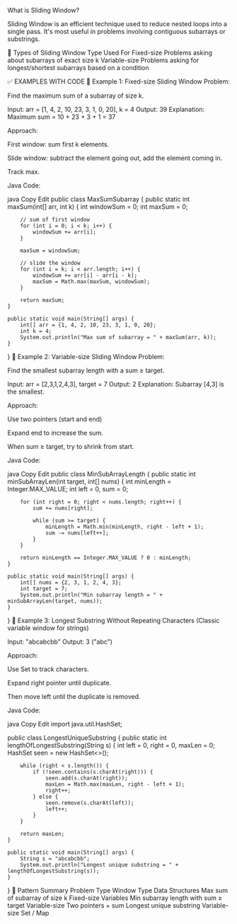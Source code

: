  What is Sliding Window?
 
Sliding Window is an efficient technique used to reduce nested loops into a single pass. It's most useful in problems involving contiguous subarrays or substrings.

🔹 Types of Sliding Window
Type	Used For
Fixed-size	Problems asking about subarrays of exact size k
Variable-size	Problems asking for longest/shortest subarrays based on a condition

✅ EXAMPLES WITH CODE
📘 Example 1: Fixed-size Sliding Window
Problem:

Find the maximum sum of a subarray of size k.

Input: arr = [1, 4, 2, 10, 23, 3, 1, 0, 20], k = 4
Output: 39
Explanation: Maximum sum = 10 + 23 + 3 + 1 = 37

Approach:

First window: sum first k elements.

Slide window: subtract the element going out, add the element coming in.

Track max.

Java Code:

java
Copy
Edit
public class MaxSumSubarray {
    public static int maxSum(int[] arr, int k) {
        int windowSum = 0;
        int maxSum = 0;

        // sum of first window
        for (int i = 0; i < k; i++) {
            windowSum += arr[i];
        }

        maxSum = windowSum;

        // slide the window
        for (int i = k; i < arr.length; i++) {
            windowSum += arr[i] - arr[i - k];
            maxSum = Math.max(maxSum, windowSum);
        }

        return maxSum;
    }

    public static void main(String[] args) {
        int[] arr = {1, 4, 2, 10, 23, 3, 1, 0, 20};
        int k = 4;
        System.out.println("Max sum of subarray = " + maxSum(arr, k));
    }
}
📘 Example 2: Variable-size Sliding Window
Problem:

Find the smallest subarray length with a sum ≥ target.

Input: arr = [2,3,1,2,4,3], target = 7
Output: 2
Explanation: Subarray [4,3] is the smallest.

Approach:

Use two pointers (start and end)

Expand end to increase the sum.

When sum ≥ target, try to shrink from start.

Java Code:

java
Copy
Edit
public class MinSubArrayLength {
    public static int minSubArrayLen(int target, int[] nums) {
        int minLength = Integer.MAX_VALUE;
        int left = 0, sum = 0;

        for (int right = 0; right < nums.length; right++) {
            sum += nums[right];

            while (sum >= target) {
                minLength = Math.min(minLength, right - left + 1);
                sum -= nums[left++];
            }
        }

        return minLength == Integer.MAX_VALUE ? 0 : minLength;
    }

    public static void main(String[] args) {
        int[] nums = {2, 3, 1, 2, 4, 3};
        int target = 7;
        System.out.println("Min subarray length = " + minSubArrayLen(target, nums));
    }
}
📘 Example 3: Longest Substring Without Repeating Characters
(Classic variable window for strings)

Input: "abcabcbb"
Output: 3 ("abc")

Approach:

Use Set to track characters.

Expand right pointer until duplicate.

Then move left until the duplicate is removed.

Java Code:

java
Copy
Edit
import java.util.HashSet;

public class LongestUniqueSubstring {
    public static int lengthOfLongestSubstring(String s) {
        int left = 0, right = 0, maxLen = 0;
        HashSet<Character> seen = new HashSet<>();

        while (right < s.length()) {
            if (!seen.contains(s.charAt(right))) {
                seen.add(s.charAt(right));
                maxLen = Math.max(maxLen, right - left + 1);
                right++;
            } else {
                seen.remove(s.charAt(left));
                left++;
            }
        }

        return maxLen;
    }

    public static void main(String[] args) {
        String s = "abcabcbb";
        System.out.println("Longest unique substring = " + lengthOfLongestSubstring(s));
    }
}
🧠 Pattern Summary
Problem Type	Window Type	Data Structures
Max sum of subarray of size k	Fixed-size	Variables
Min subarray length with sum ≥ target	Variable-size	Two pointers + sum
Longest unique substring	Variable-size	Set / Map

